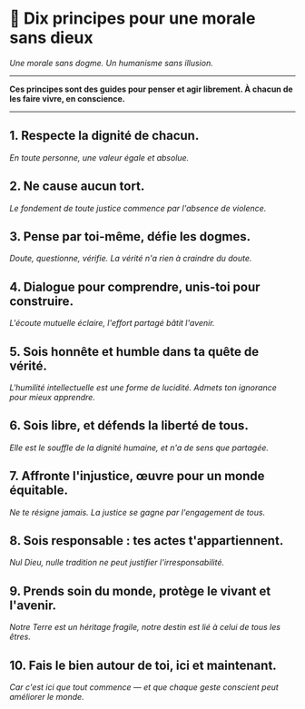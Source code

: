 # 📜 Dix principes pour une morale sans dieux

*Une morale sans dogme. Un humanisme sans illusion.*

---

**Ces principes sont des guides pour penser et agir librement. À chacun de les faire vivre, en conscience.**

---

## 1. Respecte la dignité de chacun.
*En toute personne, une valeur égale et absolue.*

## 2. Ne cause aucun tort.
*Le fondement de toute justice commence par l'absence de violence.*

## 3. Pense par toi-même, défie les dogmes.
*Doute, questionne, vérifie. La vérité n'a rien à craindre du doute.*

## 4. Dialogue pour comprendre, unis-toi pour construire.
*L'écoute mutuelle éclaire, l'effort partagé bâtit l'avenir.*

## 5. Sois honnête et humble dans ta quête de vérité.
*L'humilité intellectuelle est une forme de lucidité. Admets ton ignorance pour mieux apprendre.*

## 6. Sois libre, et défends la liberté de tous.
*Elle est le souffle de la dignité humaine, et n'a de sens que partagée.*

## 7. Affronte l'injustice, œuvre pour un monde équitable.
*Ne te résigne jamais. La justice se gagne par l'engagement de tous.*

## 8. Sois responsable : tes actes t'appartiennent.
*Nul Dieu, nulle tradition ne peut justifier l'irresponsabilité.*

## 9. Prends soin du monde, protège le vivant et l'avenir.
*Notre Terre est un héritage fragile, notre destin est lié à celui de tous les êtres.*

## 10. Fais le bien autour de toi, ici et maintenant.
*Car c'est ici que tout commence — et que chaque geste conscient peut améliorer le monde.*

